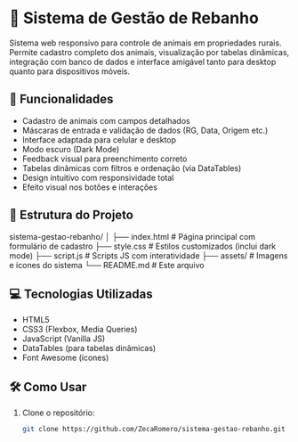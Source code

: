 # 🐄 Sistema de Gestão de Rebanho

Sistema web responsivo para controle de animais em propriedades rurais. Permite cadastro completo dos animais, visualização por tabelas dinâmicas, integração com banco de dados e interface amigável tanto para desktop quanto para dispositivos móveis.

## 🚀 Funcionalidades

- Cadastro de animais com campos detalhados
- Máscaras de entrada e validação de dados (RG, Data, Origem etc.)
- Interface adaptada para celular e desktop
- Modo escuro (Dark Mode)
- Feedback visual para preenchimento correto
- Tabelas dinâmicas com filtros e ordenação (via DataTables)
- Design intuitivo com responsividade total
- Efeito visual nos botões e interações

## 📁 Estrutura do Projeto

sistema-gestao-rebanho/
│
├── index.html # Página principal com formulário de cadastro
├── style.css # Estilos customizados (inclui dark mode)
├── script.js # Scripts JS com interatividade
├── assets/ # Imagens e ícones do sistema
└── README.md # Este arquivo


## 💻 Tecnologias Utilizadas

- HTML5
- CSS3 (Flexbox, Media Queries)
- JavaScript (Vanilla JS)
- DataTables (para tabelas dinâmicas)
- Font Awesome (ícones)

## 🛠️ Como Usar

1. Clone o repositório:
   ```bash
   git clone https://github.com/ZecaRomero/sistema-gestao-rebanho.git






